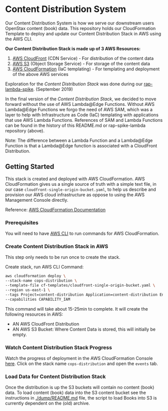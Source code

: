 

# Content Distribution System

Our Content Distribution System is how we serve our downstream users OpenStax content (book) data.
This repository holds our CloudFormation Template to deploy and update our Content Distribution Stack in AWS using the AWS CLI.

**Our Content Distribution Stack is made up of 3 AWS Resources:**  
1. [AWS CloudFront](https://aws.amazon.com/cloudfront/) (CDN Service) - For distribution of the content data   
2. [AWS S3](https://aws.amazon.com/s3/) (Object Storage Service) - For storage of the content data   
3. [AWS CloudFormation](https://aws.amazon.com/cloudformation/) (IaC templating) - For templating and deployment of the above AWS services

Exploration for the *Content Distribution Stack* was done during our [rap-lambda-spike](https://github.com/openstax/rap-spike-lambda#using-cloudformation). (September 2019)

In the final version of the *Content Distribution Stack*, we decided to move forward without the use of AWS Lambda@Edge Functions. Without AWS Lambda@Edge Functions we forgo the need of AWS SAM, which was a layer to help with Infrastructure as Code (IaC) templating with applications that use AWS Lambda Functions. References of SAM and Lambda Functions can be found in the history of this README.md or rap-spike-lambda repository (above).

Note: The difference between a Lambda Function and a Lambda@Edge Function is that a Lambda@Edge function is associated with a CloudFront Distribution.

## Getting Started
This stack is created and deployed with AWS CloudFormation. AWS CloudFormation gives us a single source of truth with a simple text file, in our case `cloudfront-single-origin-bucket.yaml`, to help us describe and provision our AWS cloud infrastructure as oppose to using the AWS Management Console directly.

Reference: [AWS CloudFormation Documentation](https://docs.aws.amazon.com/AWSCloudFormation/latest/UserGuide/Welcome.html)

### Prerequisites
You will need to have [AWS CLI](https://aws.amazon.com/cli/) to run commands for AWS CloudFormation.

### Create Content Distribution Stack in AWS
This step only needs to be run once to create the stack.

Create stack, run AWS CLI Command:

```bash
aws cloudformation deploy \
--stack-name cops-distribution \
--template-file cf-templates/cloudfront-single-origin-bucket.yaml \
--region us-east-1 \
--tags Project=content-distribution Application=content-distribution Environment=dev Owner=ConEng \
--capabilities CAPABILITY_IAM
```
This command will take about 15-25min to complete. It will create the following resources in AWS:

- AN AWS CloudFront Distribution
- AN AWS S3 Bucket: Where Content Data is stored, this will initially be empty.

### Watch Content Distribution Stack Progress
Watch the progress of deployment in the AWS CloudFormation Console [here](https://console.aws.amazon.com/cloudformation/home?region=us-east-1#/stacks). 
Click on the stack name `cops-distribution` and open the `events` tab.

### Load Data for Content Distribution Stack
Once the distribution is up the S3 buckets will contain no content (book) data. To load content (book) data into the S3 content bucket see the instructions in [./dump/README.md](./dump/README.md) file, the script to load Books into S3 is currently dependent on the (old) archive.